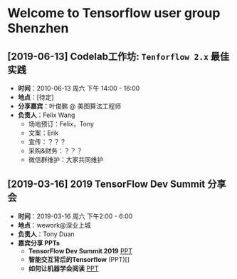 # Welcome to Tensorflow user group Shenzhen

## [**2019-06-13**] Codelab工作坊: `Tenforflow 2.x` 最佳实践

- **时间**：2010-06-13 周六 下午 14:00 - 16:00
- **地点**：[待定]
- **分享嘉宾**：叶俊鹏 @ 美图算法工程师
- **负责人**：Felix Wang
    - 场地预订：Felix，Tony
    - 文案：Erik
    - 宣传：？？？
    - 采购&财务：？？？
    - 微信群维护：大家共同维护



## [**2019-03-16**] 2019 TensorFlow Dev Summit 分享会

- **时间**：2019-03-16 周六 下午2:00 - 6:00
- **地点**：wework@深业上城
- **负责人**：Tony Duan
- **嘉宾分享 PPTs**
    - **TensorFlow Dev Summit 2019** [PPT](https://tduan.netlify.com/ppt/2019tfds_intro#1)
    - **智能交互背后的Tensorflow** (PPT)[]
    - **如何让机器学会阅读** [PPT](https://github.com/tfug-shenzhen/tfug_sz_docs/raw/master/201903/slides/teach_machine_comprehension.pdf)